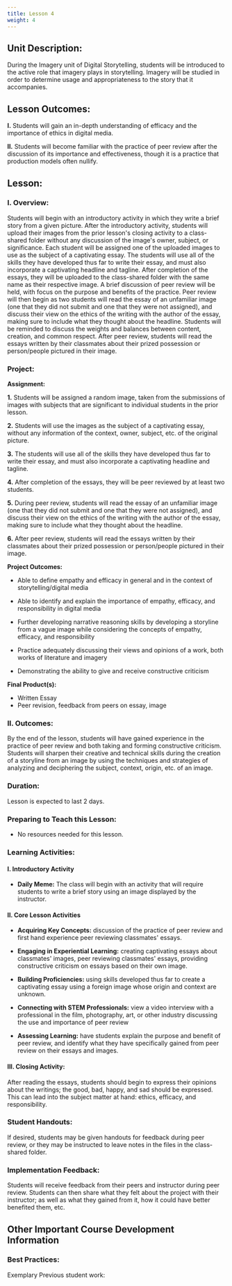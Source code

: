 ```yaml
---
title: Lesson 4
weight: 4
---
```

## Unit Description: 
During the Imagery unit of Digital Storytelling, students will be introduced to the active role that imagery plays in storytelling. Imagery will be studied in order to determine usage and appropriateness to the story that it accompanies. 


## Lesson Outcomes:
**I.** Students will gain an in-depth understanding of efficacy and the importance of ethics in digital media.

**II.** Students will become familiar with the practice of peer review after the discussion of its importance and effectiveness, though it is a practice that production models often nullify.

## Lesson:
### I. Overview:
Students will begin with an introductory activity in which they write a brief story from a given picture. After the introductory activity, students will upload their images from the prior lesson's closing activity to a class-shared folder without any discussion of the image's owner, subject, or significance. Each student will be assigned one of the uploaded images to use as the subject of a captivating essay. The students will use all of the skills they have developed thus far to write their essay, and must also incorporate a captivating headline and tagline. After completion of the essays, they will be uploaded to the class-shared folder with the same name as their respective image. A brief discussion of peer review will be held, with focus on the purpose and benefits of the practice. Peer review will then begin as two students will read the essay of an unfamiliar image (one that they did not submit and one that they were not assigned), and discuss their view on the ethics of the writing with the author of the essay, making sure to include what they thought about the headline. Students will be reminded to discuss the weights and balances between content, creation, and common respect. After peer review, students will read the essays written by their classmates about their prized possession or person/people pictured in their image.

### Project:
**Assignment:**  

		

 **1.** Students will be assigned a random image, taken from the submissions of images with subjects that are significant to individual students in the prior lesson.
 
 **2.** Students will use the images as the subject of a captivating essay, without any information of the context, owner, subject, etc. of the original picture.
 
 **3.** The students will use all of the skills they have developed thus far to write their essay, and must also incorporate a captivating headline and tagline. 
 
 **4.** After completion of the essays, they will be peer reviewed by at least two students.
 
 **5.** During peer review, students will read the essay of an unfamiliar image (one that they did not submit and one that they were not assigned), and discuss their view on the ethics of the writing with the author of the essay, making sure to include what they thought about the headline.
 
 **6.** After peer review, students will read the essays written by their classmates about their prized possession or person/people pictured in their image.

**Project Outcomes:** 
 -   Able to define empathy and efficacy in general and in the context of storytelling/digital media
    
-   Able to identify and explain the importance of empathy, efficacy, and responsibility in digital media
    
-   Further developing narrative reasoning skills by developing a storyline from a vague image while considering the concepts of empathy, efficacy, and responsibility
    
-   Practice adequately discussing their views and opinions of a work, both works of literature and imagery
    
-   Demonstrating the ability to give and receive constructive criticism
   

**Final Product(s):**
	

 - Written Essay 
 - Peer revision, feedback from peers on essay, image



### II. Outcomes:
By the end of the lesson, students will have gained experience in the practice of peer review and both taking and forming constructive criticism. Students will sharpen their creative and technical skills during the creation of a storyline from an image by using the techniques and strategies of analyzing and deciphering the subject, context, origin, etc. of an image.


### Duration: 
Lesson is expected to last 2 days.

### Preparing to Teach this Lesson:

- No resources needed for this lesson.


### Learning Activities:

#### I. Introductory Activity
-  **Daily Meme:** The class will begin with an activity that will require students to write a brief story using an image displayed by the instructor.

#### II. Core Lesson Activities
- **Acquiring Key Concepts:** discussion of the practice of peer review and first hand experience peer reviewing classmates' essays.
- **Engaging in Experiential Learning:** creating captivating essays about classmates' images, peer reviewing classmates' essays, providing constructive criticism on essays based on their own image.

- **Building Proficiencies:** using skills developed thus far to create a captivating essay using a foreign image whose origin and context are unknown.

- **Connecting with STEM Professionals:** view a video interview with a professional in the film, photography, art, or other industry discussing the use and importance of peer review

- **Assessing Learning:** have students explain the purpose and benefit of peer review, and identify what they have specifically gained from peer review on their essays and images.
#### III. Closing Activity: 
After reading the essays, students should begin to express their opinions about the writings;  the good, bad, happy, and sad should be expressed. This can lead into the subject matter at hand: ethics, efficacy, and responsibility.



### Student Handouts:
If desired, students may be given handouts for feedback during peer review, or they may be instructed to leave notes in the files in the class-shared folder.

### Implementation Feedback: 
Students will receive feedback from their peers and instructor during peer review. Students can then share what they felt about the project with their instructor; as well as what they gained from it, how it could have better benefited them, etc.


## Other Important Course Development Information
### Best Practices:
Exemplary Previous student work: 
